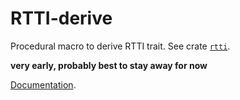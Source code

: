 # RTTI-derive

Procedural macro to derive RTTI trait. See crate [`rtti`](https://crates.io/crates/rtti).

**very early, probably best to stay away for now**

[Documentation](https://docs.rs/rtti/).